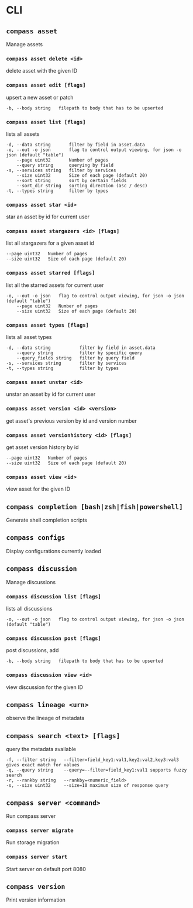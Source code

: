 # CLI

## `compass asset`

Manage assets

### `compass asset delete <id>`

delete asset with the given ID

### `compass asset edit [flags]`

upsert a new asset or patch

```
-b, --body string   filepath to body that has to be upserted
````

### `compass asset list [flags]`

lists all assets

```
-d, --data string       filter by field in asset.data
-o, --out -o json       flag to control output viewing, for json -o json (default "table")
    --page uint32       Number of pages
    --query string      querying by field
-s, --services string   filter by services
    --size uint32       Size of each page (default 20)
    --sort string       sort by certain fields
    --sort_dir string   sorting direction (asc / desc)
-t, --types string      filter by types
````

### `compass asset star <id>`

star an asset by id for current user

### `compass asset stargazers <id> [flags]`

list all stargazers for a given asset id

```
--page uint32   Number of pages
--size uint32   Size of each page (default 20)
````

### `compass asset starred [flags]`

list all the starred assets for current user

```
-o, --out -o json   flag to control output viewing, for json -o json (default "table")
    --page uint32   Number of pages
    --size uint32   Size of each page (default 20)
````

### `compass asset types [flags]`

lists all asset types

```
-d, --data string           filter by field in asset.data
    --query string          filter by specific query
    --query_fields string   filter by query field
-s, --services string       filter by services
-t, --types string          filter by types
````

### `compass asset unstar <id>`

unstar an asset by id for current user

### `compass asset version <id> <version>`

get asset's previous version by id and version number

### `compass asset versionhistory <id> [flags]`

get asset version history by id

```
--page uint32   Number of pages
--size uint32   Size of each page (default 20)
````

### `compass asset view <id>`

view asset for the given ID

## `compass completion [bash|zsh|fish|powershell]`

Generate shell completion scripts

## `compass configs`

Display configurations currently loaded

## `compass discussion`

Manage discussions

### `compass discussion list [flags]`

lists all discussions

```
-o, --out -o json   flag to control output viewing, for json -o json (default "table")
````

### `compass discussion post [flags]`

post discussions, add 

```
-b, --body string   filepath to body that has to be upserted
````

### `compass discussion view <id>`

view discussion for the given ID

## `compass lineage <urn>`

observe the lineage of metadata

## `compass search <text> [flags]`

query the metadata available

```
-f, --filter string   --filter=field_key1:val1,key2:val2,key3:val3 gives exact match for values
-q, --query string    --query=--filter=field_key1:val1 supports fuzzy search
-r, --rankby string   --rankby=<numeric_field>
-s, --size uint32     --size=10 maximum size of response query
````

## `compass server <command>`

Run compass server

### `compass server migrate`

Run storage migration

### `compass server start`

Start server on default port 8080

## `compass version`

Print version information

